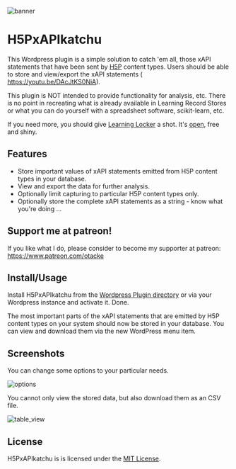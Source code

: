 ![banner](https://www.olivertacke.de/labs/wp-content/uploads/2017/12/h5pxapikatchu_bar_1920.png "banner")

# H5PxAPIkatchu
This Wordpress plugin is a simple solution to catch 'em all, those xAPI statements
that have been sent by [H5P](https://h5p.org) content types. Users should be able
to store and view/export the xAPI statements (
https://youtu.be/DAcJtKS0NiA).

This plugin is NOT intended to provide functionality for analysis, etc. There is
no point in recreating what is already available in Learning Record Stores or
what you can do yourself with a spreadsheet software, scikit-learn, etc.

If you need more, you should give [Learning Locker](https://learninglocker.net/)
a shot. It's [open](https://github.com/LearningLocker/learninglocker), free and shiny.

## Features
* Store important values of xAPI statements emitted from H5P content types in your database.
* View and export the data for further analysis.
* Optionally limit capturing to particular H5P content types only.
* Optionally store the complete xAPI statements as a string - know what you're doing ...

## Support me at patreon!
If you like what I do, please consider to become my supporter at patreon: https://www.patreon.com/otacke

## Install/Usage
Install H5PxAPIkatchu from the [Wordpress Plugin directory](https://wordpress.org/plugins/h5pxapikatchu/) or via your Wordpress
instance and activate it. Done.

The most important parts  of the xAPI statements that are emitted by H5P content
types on your system should now be stored in your database. You can view and
download them via the new WordPress menu item.

## Screenshots
You can change some options to your particular needs.

![options](https://www.olivertacke.de/labs/wp-content/uploads/2017/12/screenshot-1.png "Options")

You cannot only view the stored data, but also download them as an CSV file.

![table_view](https://www.olivertacke.de/labs/wp-content/uploads/2017/12/screenshot-2.png "Data in Table")

## License
H5PxAPIkatchu is is licensed under the [MIT License](https://github.com/otacke/h5pxapikatchu/blob/master/LICENSE).